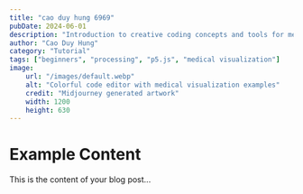 ```yaml
---
title: "cao duy hung 6969"
pubDate: 2024-06-01
description: "Introduction to creative coding concepts and tools for medical professionals"
author: "Cao Duy Hung"
category: "Tutorial"
tags: ["beginners", "processing", "p5.js", "medical visualization"]
image:
    url: "/images/default.webp"
    alt: "Colorful code editor with medical visualization examples"
    credit: "Midjourney generated artwork"
    width: 1200
    height: 630
---
```


# Example Content

This is the content of your blog post...

